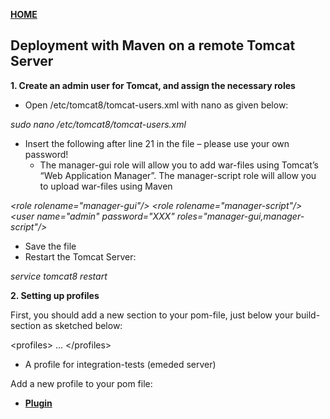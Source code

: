 [**HOME**](index.md)



## Deployment with Maven on a remote Tomcat Server


**1. Create an admin user for Tomcat, and assign the necessary roles**

* Open /etc/tomcat8/tomcat-users.xml with nano as given below:

_sudo nano /etc/tomcat8/tomcat-users.xml_

* Insert the following after line 21 in the file – please use your own password!
  * The manager-gui role will allow you to add war-files using Tomcat’s  “Web Application Manager”. The manager-script role will allow you to upload war-files using Maven

_\<role rolename="manager-gui"/\>_
_\<role rolename="manager-script"/\>_
_\<user name="admin" password="XXX" roles="manager-gui,manager-script"/\>_

* Save the file
* Restart the Tomcat Server:   

_service tomcat8 restart_

**2. Setting up profiles**

First, you should add a new section to your pom-file, just below your build-section as sketched below:

\<profiles\>
  ...
\</profiles\>

* A profile for integration-tests (emeded server)

Add a new profile to your pom file:

* <a href="https://docs.google.com/document/d/12D4fs3q6UOfZK1G4ytP6xeKelMpN_pl5STLsOdUYfHg/edit?usp=sharing" target="_blank">**Plugin**</a>


